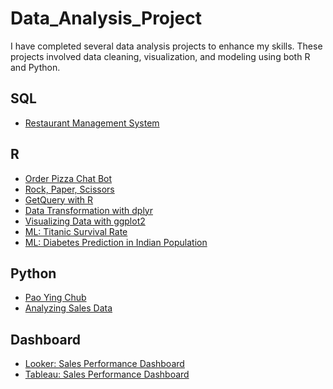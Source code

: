 # Data_Analysis_Project
I have completed several data analysis projects to enhance my skills. These projects involved data cleaning, visualization, and modeling using both R and Python.

## SQL

 - [Restaurant Management System](https://github.com/VIS1ONNN/Data_Analysis_Project/blob/main/SQL/Restaurant%20Management%20System.sql)

## R

 - [Order Pizza Chat Bot](https://github.com/VIS1ONNN/Data_Analysis_Project/blob/main/R/Order%20Pizza%20Chat%20Bot.R)
 - [Rock, Paper, Scissors](https://github.com/VIS1ONNN/Data_Analysis_Project/blob/main/R/Rock%2C%20Paper%2C%20Scissors.R)
 - [GetQuery with R](https://github.com/VIS1ONNN/Data_Analysis_Project/blob/main/R/Querying%20databases%20with%20R.R)
 - [Data Transformation with dplyr](https://github.com/VIS1ONNN/Data_Analysis_Project/blob/main/R/5%20Dplyr%20Queries.R)
 - [Visualizing Data with ggplot2](https://github.com/VIS1ONNN/Data_Analysis_Project/blob/main/R/Visualizing%20Data%20with%20ggplot2.pdf)
 - [ML: Titanic Survival Rate]()
 - [ML: Diabetes Prediction in Indian Population]()

## Python

 - [Pao Ying Chub]()
 - [Analyzing Sales Data]()

## Dashboard
 - [Looker: Sales Performance Dashboard]()
 - [Tableau: Sales Performance Dashboard]()
